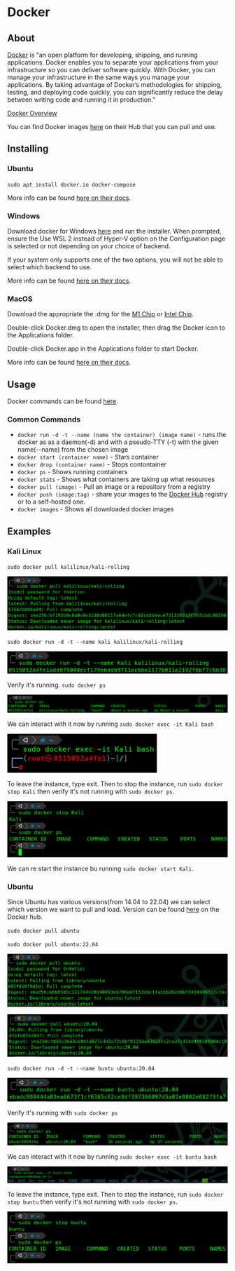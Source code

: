 # Docker

## About

[Docker](https://www.docker.com/) is "an open platform for developing, shipping, and running applications. Docker enables you to separate your applications from your infrastructure so you can deliver software quickly. With Docker, you can manage your infrastructure in the same ways you manage your applications. By taking advantage of Docker’s methodologies for shipping, testing, and deploying code quickly, you can significantly reduce the delay between writing code and running it in production."&#x20;

[Docker Overview](https://docs.docker.com/get-started/overview/)

You can find Docker images [here](https://hub.docker.com/) on their Hub that you can pull and use.

## Installing

### Ubuntu

`sudo apt install docker.io docker-compose`

More info can be found [here on their docs](https://docs.docker.com/desktop/linux/install/).

### Windows

Download docker for Windows [here](https://desktop.docker.com/win/main/amd64/Docker%20Desktop%20Installer.exe) and run the installer. When prompted, ensure the Use WSL 2 instead of Hyper-V option on the Configuration page is selected or not depending on your choice of backend.

If your system only supports one of the two options, you will not be able to select which backend to use.

More info can be found [here on their docs](https://docs.docker.com/desktop/windows/install/).

### MacOS

Download the appropriate the .dmg for the [M1 Chip](https://desktop.docker.com/mac/main/arm64/Docker.dmg?utm\_source=docker\&utm\_medium=webreferral\&utm\_campaign=docs-driven-download-mac-arm64) or [Intel Chip](https://desktop.docker.com/mac/main/amd64/Docker.dmg?utm\_source=docker\&utm\_medium=webreferral\&utm\_campaign=docs-driven-download-mac-amd64).&#x20;

Double-click Docker.dmg to open the installer, then drag the Docker icon to the Applications folder.

Double-click Docker.app in the Applications folder to start Docker.

More info can be found [here on their docs](https://docs.docker.com/desktop/mac/install/).

## Usage

Docker commands can be found [here](https://docs.docker.com/engine/reference/commandline/cli/).

### Common Commands

* `docker run -d -t --name (name the container) (image name)` - runs the docker as as a daemon(-d) and with a pseudo-TTY (-t) with the given name(--name) from the chosen image
* `docker start (container name)` - Stars container
* `docker drop (container name)` - Stops contontainer
* `docker ps` - Shows running containers
* `docker stats` - Shows what containers are taking up what resources
* `docker pull (image)` - Pull an image or a repository from a registry
* `docker push (image:tag)` - share your images to the [Docker Hub](https://hub.docker.com/) registry or to a self-hosted one.
* `docker images` - Shows all downloaded docker images

## Examples

### Kali Linux

`sudo docker pull kalilinux/kali-rolling`

![](<../.gitbook/assets/image (225).png>)

`sudo docker run -d -t --name kali kalilinux/kali-rolling`

![](<../.gitbook/assets/image (58).png>)

Verify it's running. `sudo docker ps`

![](<../.gitbook/assets/image (136).png>)

We can interact with it now by running `sudo docker exec -it Kali bash`

![](<../.gitbook/assets/image (208).png>)

To leave the instance, type exit. Then to stop the instance, run `sudo docker stop Kali` then verify it's not running with `sudo docker ps`.

![](<../.gitbook/assets/image (214).png>)

We can re start the instance bu running `sudo docker start Kali`.

### Ubuntu

Since Ubuntu has various versions(from 14.04 to 22.04) we can select which version we want to pull and load. Version can be found [here](https://hub.docker.com/\_/ubuntu) on the Docker hub.

`sudo docker pull ubuntu`

`sudo docker pull ubuntu:22.04`

![](<../.gitbook/assets/image (203).png>)

![](<../.gitbook/assets/image (62).png>)

`sudo docker run -d -t --name buntu ubuntu:20.04`

![](<../.gitbook/assets/image (34) (1).png>)

Verify it's running with `sudo docker ps`

![](<../.gitbook/assets/image (59).png>)

We can interact with it now by running `sudo docker exec -it buntu bash`

![](<../.gitbook/assets/image (211).png>)

To leave the instance, type exit. Then to stop the instance, run `sudo docker stop buntu` then verify it's not running with `sudo docker ps`.

![](<../.gitbook/assets/image (201).png>)
